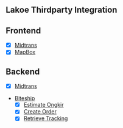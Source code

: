 ## Lakoe Thirdparty Integration 

## Frontend 
- [x] [Midtrans](https://midtrans.com/)
- [x] [MapBox](https://mapbox.com/)

## Backend
- [x] [Midtrans](https://midtrans.com/)
- [Biteship](https://biteship.com/id)
    - [x] [Estimate Ongkir](https://biteship.com/id/docs/api/rates/retrieve)
    - [x] [Create Order](https://biteship.com/id/docs/api/orders/create)
    - [x] [Retrieve Tracking](https://biteship.com/id/docs/api/trackings/retrieve_public)